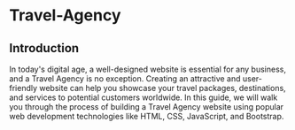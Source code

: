# Travel-Agency

## Introduction

In today's digital age, a well-designed website is essential for any business, and a Travel Agency is no exception. Creating an attractive and user-friendly website can help you showcase your travel packages, destinations, and services to potential customers worldwide. In this guide, we will walk you through the process of building a Travel Agency website using popular web development technologies like HTML, CSS, JavaScript, and Bootstrap.
